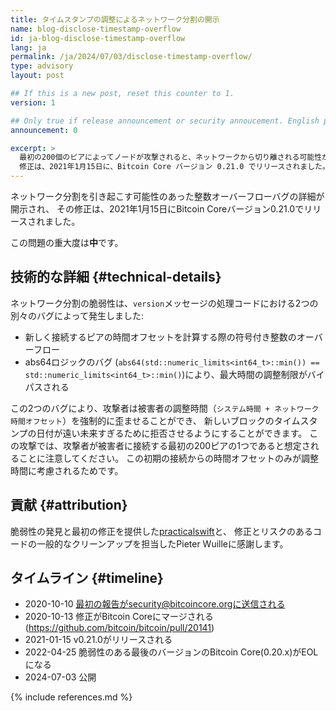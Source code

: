 ```yaml
---
title: タイムスタンプの調整によるネットワーク分割の開示
name: blog-disclose-timestamp-overflow
id: ja-blog-disclose-timestamp-overflow
lang: ja
permalink: /ja/2024/07/03/disclose-timestamp-overflow/
type: advisory
layout: post

## If this is a new post, reset this counter to 1.
version: 1

## Only true if release announcement or security annoucement. English posts only
announcement: 0

excerpt: >
  最初の200個のピアによってノードが攻撃されると、ネットワークから切り離される可能性がありました。
  修正は、2021年1月15日に、Bitcoin Core バージョン 0.21.0 でリリースされました。
---
```


ネットワーク分割を引き起こす可能性のあった整数オーバーフローバグの詳細が開示され、
その修正は、2021年1月15日にBitcoin Coreバージョン0.21.0でリリースされました。

この問題の重大度は**中**です。

## 技術的な詳細 {#technical-details}

ネットワーク分割の脆弱性は、`version`メッセージの処理コードにおける2つの別々のバグによって発生しました:

* 新しく接続するピアの時間オフセットを計算する際の符号付き整数のオーバーフロー
* abs64ロジックのバグ (`abs64(std::numeric_limits<int64_t>::min()) ==
  std::numeric_limits<int64_t>::min()`)により、最大時間の調整制限がバイパスされる

この2つのバグにより、攻撃者は被害者の調整時間（`システム時間 + ネットワーク時間オフセット`）を強制的に歪ませることができ、
新しいブロックのタイムスタンプの日付が遠い未来すぎるために拒否させるようにすることができます。
この攻撃では、攻撃者が被害者に接続する最初の200ピアの1つであると想定されることに注意してください。
この初期の接続からの時間オフセットのみが調整時間に考慮されるためです。

## 貢献 {#attribution}

脆弱性の発見と最初の修正を提供した[practicalswift](https://github.com/practicalswift)と、
修正とリスクのあるコードの一般的なクリーンアップを担当したPieter Wuilleに感謝します。

## タイムライン {#timeline}

* 2020-10-10 最初の報告がsecurity@bitcoincore.orgに送信される
* 2020-10-13 修正がBitcoin Coreにマージされる(https://github.com/bitcoin/bitcoin/pull/20141)
* 2021-01-15 v0.21.0がリリースされる
* 2022-04-25 脆弱性のある最後のバージョンのBitcoin Core(0.20.x)がEOLになる
* 2024-07-03 公開

{% include references.md %}
